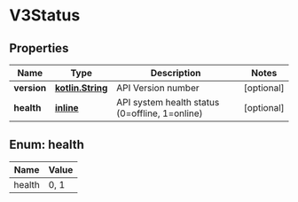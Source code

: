 # V3Status

## Properties
Name | Type | Description | Notes
------------ | ------------- | ------------- | -------------
**version** | [**kotlin.String**](.md) | API Version number |  [optional]
**health** | [**inline**](#Health) | API system health status (0&#x3D;offline, 1&#x3D;online) |  [optional]

<a name="Health"></a>
## Enum: health
Name | Value
---- | -----
health | 0, 1
